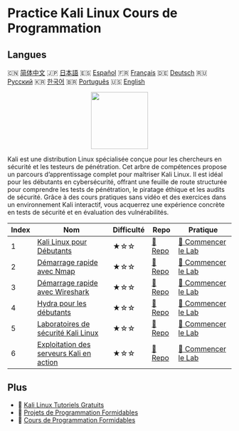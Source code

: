 # Practice Kali Linux Cours de Programmation

## Langues

🇨🇳 [简体中文](README_zh.md) 🇯🇵 [日本語](README_ja.md) 🇪🇸 [Español](README_es.md) 🇫🇷 [Français](README_fr.md) 🇩🇪 [Deutsch](README_de.md) 🇷🇺 [Русский](README_ru.md) 🇰🇷 [한국어](README_ko.md) 🇧🇷 [Português](README_pt.md) 🇺🇸 [English](README.md) 

<div align="center">
<img width="128px" src="https://file.labex.io/path/nJIFH3qqCckt.png">
</div>

Kali est une distribution Linux spécialisée conçue pour les chercheurs en sécurité et les testeurs de pénétration. Cet arbre de compétences propose un parcours d’apprentissage complet pour maîtriser Kali Linux. Il est idéal pour les débutants en cybersécurité, offrant une feuille de route structurée pour comprendre les tests de pénétration, le piratage éthique et les audits de sécurité. Grâce à des cours pratiques sans vidéo et des exercices dans un environnement Kali interactif, vous acquerrez une expérience concrète en tests de sécurité et en évaluation des vulnérabilités.

|   Index | Nom                                                                                                        | Difficulté   | Repo                                                                        | Pratique                                                                              |
|---------|------------------------------------------------------------------------------------------------------------|--------------|-----------------------------------------------------------------------------|---------------------------------------------------------------------------------------|
|       1 | [Kali Linux pour Débutants](https://labex.io/fr/courses/kali-linux-for-beginners)                          | ★☆☆          | [🔗 Repo](https://github.com/labex-labs/kali-linux-for-beginners)           | [🚀 Commencer le Lab](https://labex.io/fr/courses/kali-linux-for-beginners)           |
|       2 | [Démarrage rapide avec Nmap](https://labex.io/fr/courses/quick-start-with-nmap)                            | ★☆☆          | [🔗 Repo](https://github.com/labex-labs/quick-start-with-nmap)              | [🚀 Commencer le Lab](https://labex.io/fr/courses/quick-start-with-nmap)              |
|       3 | [Démarrage rapide avec Wireshark](https://labex.io/fr/courses/quick-start-with-wireshark)                  | ★☆☆          | [🔗 Repo](https://github.com/labex-labs/quick-start-with-wireshark)         | [🚀 Commencer le Lab](https://labex.io/fr/courses/quick-start-with-wireshark)         |
|       4 | [Hydra pour les débutants](https://labex.io/fr/courses/hydra-for-beginners)                                | ★☆☆          | [🔗 Repo](https://github.com/labex-labs/hydra-for-beginners)                | [🚀 Commencer le Lab](https://labex.io/fr/courses/hydra-for-beginners)                |
|       5 | [Laboratoires de sécurité Kali Linux](https://labex.io/fr/courses/kali-linux-security-labs)                | ★☆☆          | [🔗 Repo](https://github.com/labex-labs/kali-linux-security-labs)           | [🚀 Commencer le Lab](https://labex.io/fr/courses/kali-linux-security-labs)           |
|       6 | [Exploitation des serveurs Kali en action](https://labex.io/fr/courses/kali-server-exploitation-in-action) | ★☆☆          | [🔗 Repo](https://github.com/labex-labs/kali-server-exploitation-in-action) | [🚀 Commencer le Lab](https://labex.io/fr/courses/kali-server-exploitation-in-action) |

## Plus

- 🔗 [Kali Linux Tutoriels Gratuits](https://github.com/labex-labs/kali-free-tutorials)
- 🔗 [Projets de Programmation Formidables](https://github.com/labex-labs/awesome-programming-projects)
- 🔗 [Cours de Programmation Formidables](https://github.com/labex-labs/awesome-programming-courses)


